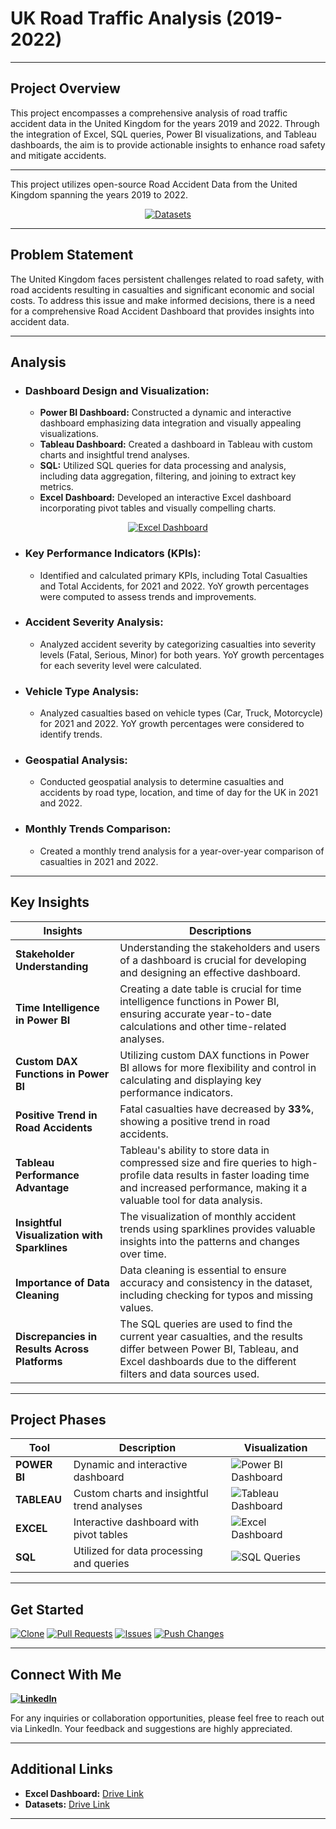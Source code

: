 # UK Road Traffic Analysis (2019-2022)

---

## Project Overview

This project encompasses a comprehensive analysis of road traffic accident data in the United Kingdom for the years 2019 and 2022. Through the integration of Excel, SQL queries, Power BI visualizations, and Tableau dashboards, the aim is to provide actionable insights to enhance road safety and mitigate accidents.

---


This project utilizes open-source Road Accident Data from the United Kingdom spanning the years 2019 to 2022.


<p align="center">
  <a href="https://drive.google.com/drive/folders/1XnHnq_dQJMik7He1-9_Ci1fX3-3WcP_l?usp=drive_link">
    <img src="https://img.shields.io/badge/Datasets-Download-gold" alt="Datasets">
  </a>
</p>

---

## Problem Statement

The United Kingdom faces persistent challenges related to road safety, with road accidents resulting in casualties and significant economic and social costs. To address this issue and make informed decisions, there is a need for a comprehensive Road Accident Dashboard that provides insights into accident data.

---

## Analysis

- ### Dashboard Design and Visualization:

  - **Power BI Dashboard:** Constructed a dynamic and interactive dashboard emphasizing data integration and visually appealing visualizations.
  - **Tableau Dashboard:** Created a dashboard in Tableau with custom charts and insightful trend analyses.
  - **SQL:** Utilized SQL queries for data processing and analysis, including data aggregation, filtering, and joining to extract key metrics.
  - **Excel Dashboard:** Developed an interactive Excel dashboard incorporating pivot tables and visually compelling charts.
  

<p align="center">
  <a href="https://drive.google.com/drive/folders/1lFRvFkvlKaC5Ai1x0HAWWC31acU4jp-Y?usp=drive_link">
    <img src="https://img.shields.io/badge/Excel%20Dashboard-Download-darkspringgreen" alt="Excel Dashboard">
  </a>
</p>


- ### Key Performance Indicators (KPIs):

  - Identified and calculated primary KPIs, including Total Casualties and Total Accidents, for 2021 and 2022. YoY growth percentages were computed to assess trends and improvements.

- ### Accident Severity Analysis:

  - Analyzed accident severity by categorizing casualties into severity levels (Fatal, Serious, Minor) for both years. YoY growth percentages for each severity level were calculated.

- ### Vehicle Type Analysis:

  - Analyzed casualties based on vehicle types (Car, Truck, Motorcycle) for 2021 and 2022. YoY growth percentages were considered to identify trends.

- ### Geospatial Analysis:

  - Conducted geospatial analysis to determine casualties and accidents by road type, location, and time of day for the UK in 2021 and 2022.

- ### Monthly Trends Comparison:

  - Created a monthly trend analysis for a year-over-year comparison of casualties in 2021 and 2022.

---

## Key Insights

| Insights   | Descriptions                                        |
|------------|-----------------------------------------------------|
| **Stakeholder Understanding**  | Understanding the stakeholders and users of a dashboard is crucial for developing and designing an effective dashboard. |
| **Time Intelligence in Power BI**  |  Creating a date table is crucial for time intelligence functions in Power BI, ensuring accurate year-to-date calculations and other time-related analyses. |
| **Custom DAX Functions in Power BI**  |  Utilizing custom DAX functions in Power BI allows for more flexibility and control in calculating and displaying key performance indicators. |
| **Positive Trend in Road Accidents**  | Fatal casualties have decreased by **33%**, showing a positive trend in road accidents. |
| **Tableau Performance Advantage**  | Tableau's ability to store data in compressed size and fire queries to high-profile data results in faster loading time and increased performance, making it a valuable tool for data analysis. |
| **Insightful Visualization with Sparklines**  |  The visualization of monthly accident trends using sparklines provides valuable insights into the patterns and changes over time. |
| **Importance of Data Cleaning**  |  Data cleaning is essential to ensure accuracy and consistency in the dataset, including checking for typos and missing values. |
| **Discrepancies in Results Across Platforms**  |  The SQL queries are used to find the current year casualties, and the results differ between Power BI, Tableau, and Excel dashboards due to the different filters and data sources used. |

---

## Project Phases

| Tool      | Description                               | Visualization                            |
|-----------|-------------------------------------------|-----------------------------------------------------|
| **POWER BI**  | Dynamic and interactive dashboard         | ![Power BI Dashboard](https://github.com/virajbhutada/Traffic-Incident-Analytics-Excel-SQL-PowerBI-Tableau/assets/143819712/24f02c41-c759-4579-b021-f4fc9695ece4) |
| **TABLEAU**   | Custom charts and insightful trend analyses | ![Tableau Dashboard](https://github.com/virajbhutada/Traffic-Incident-Analytics-Excel-SQL-PowerBI-Tableau/assets/143819712/12e31fd6-807a-4c81-932e-e97b7ad7937e) |
| **EXCEL**     | Interactive dashboard with pivot tables    | ![Excel Dashboard](https://github.com/virajbhutada/Traffic-Incident-Analytics-Excel-SQL-PowerBI-Tableau/assets/143819712/d01b51fb-1a9e-4976-86ba-ddc879567686) |
| **SQL**       | Utilized for data processing and queries  | ![SQL Queries](https://github.com/virajbhutada/Traffic-Incident-Analytics-Excel-SQL-PowerBI-Tableau/assets/143819712/127f8dfd-04b2-49ff-8189-c85a2c3d282b) |


---
  
## Get Started

[![Clone](https://img.shields.io/badge/Clone-Repository-teal)](https://github.com/virajbhutada/UK-Road-Traffic-Analytics-Excel-SQL-PowerBI-Tableau.git) [![Pull Requests](https://img.shields.io/badge/Pull%20Requests-Welcome-blue)](https://github.com/virajbhutada/UK-Road-Traffic-Analytics-Excel-SQL-PowerBI-Tableau/pulls) [![Issues](https://img.shields.io/badge/Report-Issues-red)](https://github.com/virajbhutada/UK-Road-Traffic-Analytics-Excel-SQL-PowerBI-Tableau/issues) [![Push Changes](https://img.shields.io/badge/Push-Changes-yellow)](https://github.com/virajbhutada/UK-Road-Traffic-Analytics-Excel-SQL-PowerBI-Tableau.git)

---

## Connect With Me

**[![LinkedIn](https://img.shields.io/badge/LinkedIn-Viraj%20Bhutada-blue?logo=linkedin)](https://www.linkedin.com/in/virajnbhutada24/)**

For any inquiries or collaboration opportunities, please feel free to reach out via LinkedIn. Your feedback and suggestions are highly appreciated.

---

## Additional Links

- **Excel Dashboard:** [Drive Link](https://drive.google.com/drive/folders/1lFRvFkvlKaC5Ai1x0HAWWC31acU4jp-Y?usp=drive_link)
- **Datasets:** [Drive Link](https://drive.google.com/drive/folders/1XnHnq_dQJMik7He1-9_Ci1fX3-3WcP_l?usp=drive_link)

---
